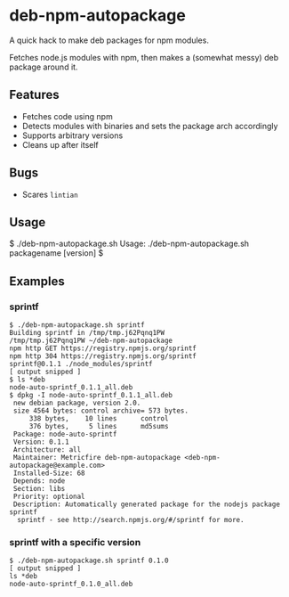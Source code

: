 # deb-npm-autopackage

A quick hack to make deb packages for npm modules.

Fetches node.js modules with npm, then makes a (somewhat messy)
deb package around it.

## Features

* Fetches code using npm
* Detects modules with binaries and sets the package arch accordingly
* Supports arbitrary versions
* Cleans up after itself

## Bugs

* Scares `lintian`

## Usage

$ ./deb-npm-autopackage.sh
Usage: ./deb-npm-autopackage.sh packagename [version]
$

## Examples

### sprintf
    $ ./deb-npm-autopackage.sh sprintf
    Building sprintf in /tmp/tmp.j62Pqnq1PW
    /tmp/tmp.j62Pqnq1PW ~/deb-npm-autopackage
    npm http GET https://registry.npmjs.org/sprintf
    npm http 304 https://registry.npmjs.org/sprintf
    sprintf@0.1.1 ./node_modules/sprintf
    [ output snipped ]
    $ ls *deb
    node-auto-sprintf_0.1.1_all.deb
    $ dpkg -I node-auto-sprintf_0.1.1_all.deb 
     new debian package, version 2.0.
     size 4564 bytes: control archive= 573 bytes.
         338 bytes,    10 lines      control              
         376 bytes,     5 lines      md5sums              
     Package: node-auto-sprintf
     Version: 0.1.1
     Architecture: all
     Maintainer: Metricfire deb-npm-autopackage <deb-npm-autopackage@example.com>
     Installed-Size: 68
     Depends: node
     Section: libs
     Priority: optional
     Description: Automatically generated package for the nodejs package sprintf
      sprintf - see http://search.npmjs.org/#/sprintf for more.

### sprintf with a specific version
    $ ./deb-npm-autopackage.sh sprintf 0.1.0
    [ output snipped ]
    ls *deb
    node-auto-sprintf_0.1.0_all.deb


